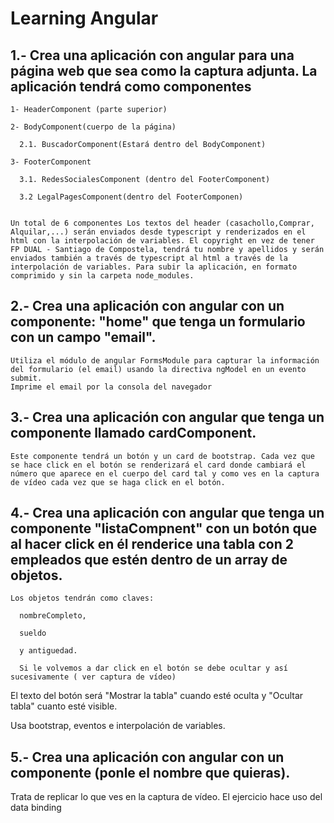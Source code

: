 # Learning Angular

## 1.- Crea una aplicación con angular para una página web que sea como la captura adjunta. La aplicación tendrá como componentes 

    1- HeaderComponent (parte superior)

    2- BodyComponent(cuerpo de la página) 

      2.1. BuscadorComponent(Estará dentro del BodyComponent)

    3- FooterComponent 

      3.1. RedesSocialesComponent (dentro del FooterComponent)

      3.2 LegalPagesComponent(dentro del FooterComponen)


    Un total de 6 componentes Los textos del header (casachollo,Comprar, Alquilar,...) serán enviados desde typescript y renderizados en el html con la interpolación de variables. El copyright en vez de tener FP DUAL - Santiago de Compostela, tendrá tu nombre y apellidos y serán enviados también a través de typescript al html a través de la interpolación de variables. Para subir la aplicación, en formato comprimido y sin la carpeta node_modules.


## 2.- Crea una aplicación con angular con un componente: "home" que tenga un formulario con un campo "email".

    Utiliza el módulo de angular FormsModule para capturar la información del formulario (el email) usando la directiva ngModel en un evento submit. 
    Imprime el email por la consola del navegador


## 3.- Crea una aplicación con angular que tenga un componente llamado cardComponent. 

    Este componente tendrá un botón y un card de bootstrap. Cada vez que se hace click en el botón se renderizará el card donde cambiará el número que aparece en el cuerpo del card tal y como ves en la captura de vídeo cada vez que se haga click en el botón.


## 4.- Crea una aplicación con angular que tenga un componente "listaCompnent" con un botón que al hacer click en él renderice una tabla con 2 empleados que estén dentro de un array de objetos. 

    Los objetos tendrán como claves:

      nombreCompleto,

      sueldo
      
      y antiguedad.

      Si le volvemos a dar click en el botón se debe ocultar y así sucesivamente ( ver captura de vídeo)
      
El texto del botón será "Mostrar la tabla" cuando esté oculta y "Ocultar tabla" cuanto esté visible.

Usa bootstrap, eventos e interpolación de variables.

## 5.- Crea una aplicación con angular con un componente (ponle el nombre que quieras).

  Trata de replicar lo que ves en la captura de vídeo. El ejercicio hace uso del data binding
